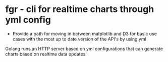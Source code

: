 # fgr - cli for realtime charts through yml config

- Provide a path for moving in between matplotlib and D3 for basic use cases
with the most up to date version of the API's by using yml


Golang runs an HTTP server based on yml configurations that can generate charts
based on realtime data updates.